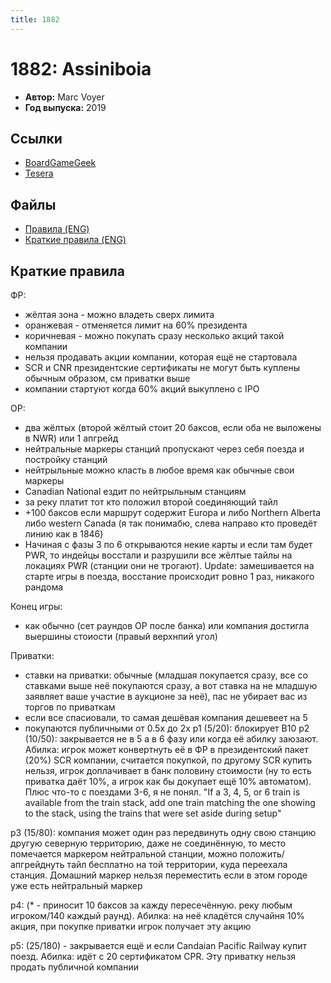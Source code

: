 ```yaml
---
title: 1882
---
```


# 1882: Assiniboia

* **Автор:** Marc Voyer
* **Год выпуска:** 2019

## Ссылки

- [BoardGameGeek](https://boardgamegeek.com/boardgame/282435/1882-assiniboia)
- [Tesera](https://tesera.ru/game/1882assiniboia/)

## Файлы

* [Правила (ENG)](https://boardgamegeek.com/filepage/206629/1882-rules)
* [Краткие правила (ENG)](https://boardgamegeek.com/filepage/195666/1882-rules-those-who-know-1830)

## Краткие правила

ФР:
* жёлтая зона - можно владеть сверх лимита
* оранжевая - отменяется лимит на 60% президента
* коричневая - можно покупать сразу несколько акций такой компании
* нельзя продавать акции компании, которая ещё не стартовала
* SCR и CNR президентские сертификаты не могут быть куплены обычным образом, см приватки выше
* компании стартуют когда 60% акций выкуплено с IPO

ОР:
* два жёлтых (второй жёлтый стоит 20 баксов, если оба не выложены в NWR) или 1 апгрейд
* нейтральные маркеры станций пропускают через себя поезда и постройку станций
* нейтрыльные можно класть в любое время как обычные свои маркеры
* Canadian National ездит по нейтрыльным станциям
* за реку платит тот кто положил второй соединяющий тайл
* +100 баксов если маршрут содержит Europa и либо Northern Alberta либо western Canada (я так понимабю, слева направо кто проведёт линию как в 1846)
* Начиная с фазы 3 по 6 открываются некие карты и если там будет PWR, то индейцы восстали и разрушили все жёлтые тайлы на локациях PWR (станции они не трогают). Update: замешивается на старте игры в поезда, восстание происходит ровно 1 раз, никакого рандома

Конец игры:
* как обычно (сет раундов ОР после банка) или компания достигла выершины стоиости (правый верхнпий угол)

Приватки:
* ставки на приватки: обычные (младшая покупается сразу, все со ставками выше неё покупаются сразу, а вот ставка на не младшую заявляет ваше участие в аукционе за неё), пас не убирает вас из торгов по приваткам
* если все спасиовали, то самая дешёвая компания дешевеет на 5
* покупаются публичными от 0.5х до 2х
p1 (5/20): блокирует B10
p2 (10/50): закрывается не в 5 а в 6 фазу или когда её абилку заюзают. Абилка: игрок может конвертнуть её в ФР в президентский пакет (20%) SCR компании, считается покупкой, по другому SCR купить нельзя,
  игрок доплачивает в банк половину стоимости (ну то есть приватка даёт 10%, а игрок как бы докупает ещё 10% автоматом). Плюс что-то с поездами 3-6, я не понял. "If a 3, 4, 5, or 6 train is available from the train stack,
add one train matching the one showing to the stack, using the trains that were set aside during setup"

p3 (15/80): компания может один раз передвинуть одну свою станцию другую северную территорию, даже не соединённую, то место помечается маркером нейтральной станции, можно положить/апгрейднуть тайл бесплатно на той территории, куда переехала станция. Домашний маркер нельзя переместить если в этом городе уже есть нейтральный маркер

p4: (* - приносит 10 баксов за кажду пересечённую. реку любым игроком/140 каждый раунд). Абилка: на неё кладётся случайня 10% акция, при покупке приватки игрок получает эту акцию

p5: (25/180) - закрывается ещё и если Candaian Pacific Railway купит поезд. Абилка: идёт с 20 сертификатом CPR. Эту приватку нельзя продать публичной компании
